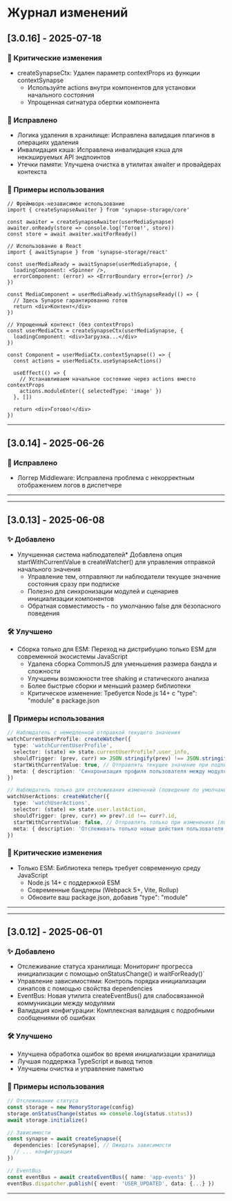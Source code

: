 # Журнал изменений


## [3.0.16] - 2025-07-18

### 🚨 Критические изменения

- createSynapseCtx: Удален параметр contextProps из функции contextSynapse
  - Используйте actions внутри компонентов для установки начального состояния
  - Упрощенная сигнатура обертки компонента

### 🐛 Исправлено

- Логика удаления в хранилище: Исправлена валидация плагинов в операциях удаления
- Инвалидация кэша: Исправлена инвалидация кэша для некэшируемых API эндпоинтов
- Утечки памяти: Улучшена очистка в утилитах awaiter и провайдерах контекста

### 📖 Примеры использования

```tsx
// Фреймворк-независимое использование
import { createSynapseAwaiter } from 'synapse-storage/core'

const awaiter = createSynapseAwaiter(userMediaSynapse)
awaiter.onReady(store => console.log('Готов!', store))
const store = await awaiter.waitForReady()

// Использование в React
import { awaitSynapse } from 'synapse-storage/react'

const userMediaReady = awaitSynapse(userMediaSynapse, {
  loadingComponent: <Spinner />,
  errorComponent: (error) => <ErrorBoundary error={error} />
})

const MediaComponent = userMediaReady.withSynapseReady(() => {
  // Здесь Synapse гарантированно готов
  return <div>Контент</div>
})

// Упрощенный контекст (без contextProps)
const userMediaCtx = createSynapseCtx(userMediaSynapse, {
  loadingComponent: <div>Загрузка...</div>
})

const Component = userMediaCtx.contextSynapse(() => {
  const actions = userMediaCtx.useSynapseActions()

  useEffect(() => {
    // Устанавливаем начальное состояние через actions вместо contextProps
    actions.moduleEnter({ selectedType: 'image' })
  }, [])

  return <div>Готово!</div>
})
```

---

## [3.0.14] - 2025-06-26

### 🐛 Исправлено

- Логгер Middleware: Исправлена проблема с некорректным отображением логов в диспетчере

---
---
## [3.0.13] - 2025-06-08

### ✨ Добавлено

- Улучшенная система наблюдателей* Добавлена опция startWithCurrentValue в createWatcher() для управления отправкой начального значения
  - Управление тем, отправляют ли наблюдатели текущее значение состояния сразу при подписке
  - Полезно для синхронизации модулей и сценариев инициализации компонентов
  - Обратная совместимость - по умолчанию false для безопасного поведения

### 🛠 Улучшено

- Сборка только для ESM: Переход на дистрибуцию только ESM для современной экосистемы JavaScript
  - Удалена сборка CommonJS для уменьшения размера бандла и сложности
  - Улучшены возможности tree shaking и статического анализа
  - Более быстрые сборки и меньший размер библиотеки
  - Критическое изменение: Требуется Node.js 14+ с "type": "module" в package.json

### 📖 Примеры использования

```typescript
// Наблюдатель с немедленной отправкой текущего значения
watchCurrentUserProfile: createWatcher({
  type: 'watchCurrentUserProfile',
  selector: (state) => state.currentUserProfile?.user_info,
  shouldTrigger: (prev, curr) => JSON.stringify(prev) !== JSON.stringify(curr),
  startWithCurrentValue: true, // Отправлять текущее значение при подписке
  meta: { description: 'Синхронизация профиля пользователя между модулями' },
})

// Наблюдатель только для отслеживания изменений (поведение по умолчанию)
watchUserActions: createWatcher({
  type: 'watchUserActions', 
  selector: (state) => state.user.lastAction,
  shouldTrigger: (prev, curr) => prev?.id !== curr?.id,
  startWithCurrentValue: false, // Отправлять только при изменениях (по умолчанию)
  meta: { description: 'Отслеживать только новые действия пользователя' },
})
```

### 🚨 Критические изменения

- Только ESM: Библиотека теперь требует современную среду JavaScript
  - Node.js 14+ с поддержкой ESM
  - Современные бандлеры (Webpack 5+, Vite, Rollup)
  - Обновите ваш package.json, добавив "type": "module"

---
---
## [3.0.12] - 2025-06-01

### ✨ Добавлено

- Отслеживание статуса хранилища: Мониторинг прогресса инициализации с помощью onStatusChange() и waitForReady()`
- Управление зависимостями: Контроль порядка инициализации синапсов с помощью свойства dependencies
- EventBus: Новая утилита createEventBus() для слабосвязанной коммуникации между модулями
- Валидация конфигурации: Комплексная валидация с подробными сообщениями об ошибках

### 🛠 Улучшено

- Улучшена обработка ошибок во время инициализации хранилища
- Лучшая поддержка TypeScript и вывод типов
- Улучшены очистка и управление памятью

### 📖 Примеры использования

```typescript
// Отслеживание статуса
const storage = new MemoryStorage(config)
storage.onStatusChange(status => console.log(status.status))
await storage.initialize()

// Зависимости
const synapse = await createSynapse({
  dependencies: [coreSynapse], // Ожидать зависимости
  // ... конфигурация
})

// EventBus
const eventBus = await createEventBus({ name: 'app-events' })
eventBus.dispatcher.publish({ event: 'USER_UPDATED', data: {...} })
```

---
